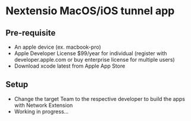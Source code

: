 # Nextensio MacOS/iOS tunnel app

## Pre-requisite 

- An apple device (ex. macbook-pro)
- Apple Developer License $99/year for individual (register with developer.apple.com or buy enterprise license for multiple users)
- Download xcode latest from Apple App Store 

## Setup

- Change the target Team to the respective developer to build the apps with Network Extension
- Working in progress...

